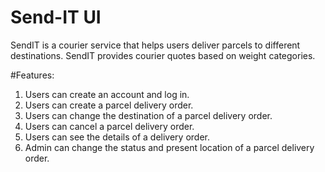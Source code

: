 # Send-IT UI

SendIT is a courier service that helps users deliver parcels to different destinations. SendIT
provides courier quotes based on weight categories.

#Features:

1. Users can create an account and log in.
2. Users can create a parcel delivery order.
3. Users can change the destination of a parcel delivery order.
4. Users can cancel a parcel delivery order.
5. Users can see the details of a delivery order.
6. Admin can change the status and present location of a parcel delivery order.


